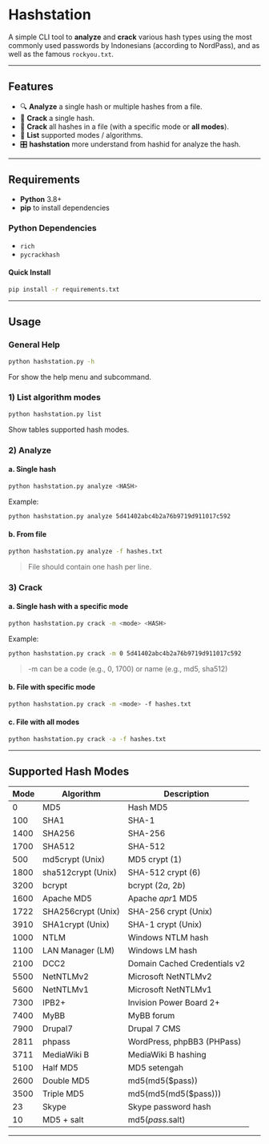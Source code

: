 # Hashstation

A simple CLI tool to **analyze** and **crack** various hash types using the most commonly used passwords by Indonesians (according to NordPass), and as well as the famous `rockyou.txt`.

---

## Features

- 🔍 **Analyze** a single hash or multiple hashes from a file.
- 🧩 **Crack** a single hash.
- 📂 **Crack** all hashes in a file (with a specific mode or **all modes**).
- 🧾 **List** supported modes / algorithms.
- 🎛 **hashstation** more understand from hashid for analyze the hash.

---

## Requirements

- **Python** 3.8+
- **pip** to install dependencies

### Python Dependencies

- `rich`
- `pycrackhash`

#### Quick Install

```bash
pip install -r requirements.txt
```

---

## Usage

### General Help

```bash
python hashstation.py -h
```

For show the help menu and subcommand.

### 1) List algorithm modes

```bash
python hashstation.py list
```

Show tables supported hash modes.

### 2) Analyze

#### a. Single hash

```bash
python hashstation.py analyze <HASH>
```

Example:
```bash
python hashstation.py analyze 5d41402abc4b2a76b9719d911017c592
```

#### b. From file

```bash
python hashstation.py analyze -f hashes.txt
```

> File should contain one hash per line.

### 3) Crack

#### a. Single hash with a specific mode

```bash
python hashstation.py crack -m <mode> <HASH>
```

Example:
```bash
python hashstation.py crack -m 0 5d41402abc4b2a76b9719d911017c592
```

> -m can be a code (e.g., 0, 1700) or name (e.g., md5, sha512)

#### b. File with **specific mode**

```bash
python hashstation.py crack -m <mode> -f hashes.txt
```

#### c. File with **all modes**

```bash
python hashstation.py crack -a -f hashes.txt
```

---

## Supported Hash Modes

| Mode  | Algorithm              | Description                      |
|-------|-------------------------|----------------------------------|
| 0     | MD5                      | Hash MD5                   |
| 100   | SHA1                     | SHA-1                           |
| 1400  | SHA256                   | SHA-256                         |
| 1700  | SHA512                   | SHA-512                         |
| 500   | md5crypt (Unix)          | MD5 crypt ($1$)                  |
| 1800  | sha512crypt (Unix)       | SHA-512 crypt ($6$)              |
| 3200  | bcrypt                   | bcrypt ($2a$, $2b$)              |
| 1600  | Apache MD5               | Apache $apr1$ MD5                |
| 1722  | SHA256crypt (Unix)       | SHA-256 crypt (Unix)             |
| 3910  | SHA1crypt (Unix)         | SHA-1 crypt (Unix)               |
| 1000  | NTLM                     | Windows NTLM hash               |
| 1100  | LAN Manager (LM)         | Windows LM hash                  |
| 2100  | DCC2                     | Domain Cached Credentials v2     |
| 5500  | NetNTLMv2                | Microsoft NetNTLMv2              |
| 5600  | NetNTLMv1                | Microsoft NetNTLMv1              |
| 7300  | IPB2+                    | Invision Power Board 2+          |
| 7400  | MyBB                     | MyBB forum                       |
| 7900  | Drupal7                  | Drupal 7 CMS                     |
| 2811  | phpass                   | WordPress, phpBB3 (PHPass)        |
| 3711  | MediaWiki B              | MediaWiki B hashing              |
| 5100  | Half MD5                  | MD5 setengah                     |
| 2600  | Double MD5               | md5(md5($pass))                  |
| 3500  | Triple MD5               | md5(md5(md5($pass)))              |
| 23    | Skype                    | Skype password hash              |
| 10    | MD5 + salt               | md5($pass.$salt)                 |


---
